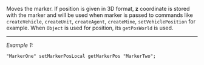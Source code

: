 Moves the marker. If position is given in 3D format, **z** coordinate is stored with the marker and will be used when marker is passed to commands like `createVehicle`, `createUnit`, `createAgent`, `createMine`, `setVehiclePosition` for example. When `Object` is used for position, its `getPosWorld` is used.


---
*Example 1:*
```sqf
"MarkerOne" setMarkerPosLocal getMarkerPos "MarkerTwo";
```